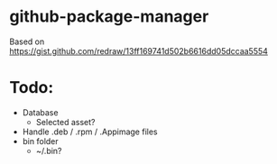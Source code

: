 # github-package-manager

Based on https://gist.github.com/redraw/13ff169741d502b6616dd05dccaa5554

# Todo:
- Database
    - Selected asset?
- Handle .deb / .rpm / .Appimage files
- bin folder
    - ~/.bin?
